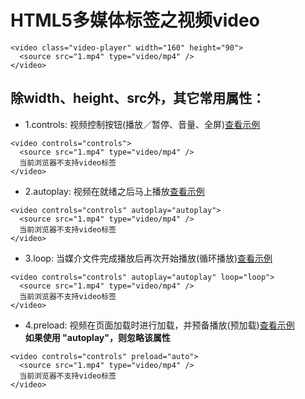 # HTML5多媒体标签之视频video  

```
<video class="video-player" width="160" height="90">
  <source src="1.mp4" type="video/mp4" />
</video>
```  

## 除width、height、src外，其它常用属性：  
- 1.controls: 视频控制按钮(播放／暂停、音量、全屏)[查看示例](/notes/docs/20150417/demo/controls.html)  

```
<video controls="controls">
  <source src="1.mp4" type="video/mp4" />
  当前浏览器不支持video标签
</video>
```

- 2.autoplay: 视频在就绪之后马上播放[查看示例](/notes/docs/20150417/demo/autoplay.html)  

```
<video controls="controls" autoplay="autoplay">
  <source src="1.mp4" type="video/mp4" />
  当前浏览器不支持video标签
</video>
```

- 3.loop: 当媒介文件完成播放后再次开始播放(循环播放)[查看示例](/notes/docs/20150417/demo/loop.html)  

```
<video controls="controls" autoplay="autoplay" loop="loop">
  <source src="1.mp4" type="video/mp4" />
  当前浏览器不支持video标签
</video>
```

- 4.preload: 视频在页面加载时进行加载，并预备播放(预加载)[查看示例](/notes/docs/20150417/demo/preload.html)  
**如果使用 "autoplay"，则忽略该属性**  

```
<video controls="controls" preload="auto">
  <source src="1.mp4" type="video/mp4" />
  当前浏览器不支持video标签
</video>
```